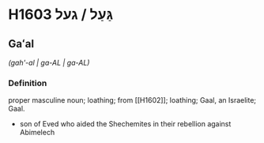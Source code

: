 # H1603 גַּעַל / געל

## Gaʻal

_(gah'-al | ɡa-AL | ɡa-AL)_

### Definition

proper masculine noun; loathing; from [[H1602]]; loathing; Gaal, an Israelite; Gaal.

- son of Eved who aided the Shechemites in their rebellion against Abimelech
